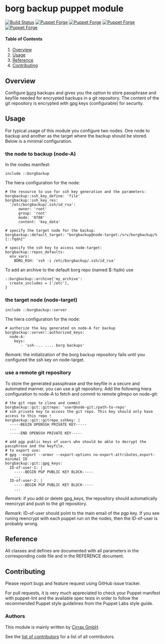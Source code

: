 # borg backup puppet module

[![Build Status](https://travis-ci.org/cirrax/puppet-borgbackup.svg?branch=master)](https://travis-ci.org/cirrax/puppet-borgbackup)
[![Puppet Forge](https://img.shields.io/puppetforge/v/cirrax/borgbackup.svg?style=flat-square)](https://forge.puppetlabs.com/cirrax/borgbackup)
[![Puppet Forge](https://img.shields.io/puppetforge/dt/cirrax/borgbackup.svg?style=flat-square)](https://forge.puppet.com/cirrax/borgbackup)
[![Puppet Forge](https://img.shields.io/puppetforge/e/cirrax/borgbackup.svg?style=flat-square)](https://forge.puppet.com/cirrax/borgbackup)
[![Puppet Forge](https://img.shields.io/puppetforge/f/cirrax/borgbackup.svg?style=flat-square)](https://forge.puppet.com/cirrax/borgbackup)


#### Table of Contents

1. [Overview](#overview)
1. [Usage](#usage)
1. [Reference](#reference)
1. [Contributing](#contributing)


## Overview

Configure [borg](http://borgbackup.readthedocs.io/en/stable/) backups and gives you the option to store
passphrase and keyfile needed for encrypted backups in a git repository. The content of the git repository is
encrypted with gpg keys (configurable) for security.

## Usage

For typical usage of this module you configure two nodes. One node to backup and another as the target where the
backup should be stored. Below is a minimal configuration.

### the node to backup (node-A)

In the nodes manifest:

    include ::borgbackup

The hiera configuration for the node:

    # the resource to use for ssh key generation and the parameters:
    borgbackup::ssh_key_define: 'file'
    borgbackup::ssh_key_res:
      '/etc/borgbackup/.ssh/id_rsa':
          owner: 'root'
          group: 'root'
          mode: '0700'
          content: 'key_data'

    # specify the target node for the backup:
    borgbackup::default_target: "borgbackup@node-target:/srv/borgbackup/%{::fqdn}"

    # specify the ssh key to access node-target:
    borgbackup::repos_defaults:
      env_vars:
        BORG_RSH: 'ssh -i /etc/borgbackup/.ssh/id_rsa'

To add an archive to the default borg repo (named $::fqdn) use

    ::borgbackup::archive{'my_archive':
      create_includes = ['/etc'],
    }

### the target node (node-target)

    include ::borgbackup::server

The hiera configuration for the node:

    # authorize the key generated on node-A for backup
    borgbackup::server::authorized_keys:
      node-A:
        keys:
           - 'ssh-... .... borg backups'

*Remark:* the initialization of the borg backup repository fails until you configured the ssh key on node-target.

### use a remote git repository 
To store the generated passphrase and the keyfile in a secure and automated manner, you can use a git repository.
Add the following hiera configuration to node-A to fetch and commit to remote gitrepo on node-git:

    # the git repo to clone and commit
    borgbackup::git::gitrepo: 'user@node-git:/path-to-repo'
    # ssh private key to access the git repo. This key should only have  access to this repo !
    borgbackup::git::gitrepo_sshkey: |
      -----BEGIN OPENSSH PRIVATE KEY-----
      ...
      -----END OPENSSH PRIVATE KEY-----
    
    # add pgp public keys of users who should be able to decrypt the passphrase and the keyfile.
    # to export use:
    # gpg --export --armor --export-options no-export-attributes,export-minimal ID
    borgbackup::git::gpg_keys:
      ID-of-user-1: |
        -----BEGIN PGP PUBLIC KEY BLOCK-----
        ...
      ID-of-user-2: |
        -----BEGIN PGP PUBLIC KEY BLOCK-----
        ...

*Remark:* if you add or delete gpg_keys, the repository should automatically reencrypt and push to the git repository.

*Remark:* ID-of-user should point to the main email of the pgp key. If you see runing reencrypt with each puppet run on
the nodes, then the ID-of-user is probably wrong.

## Reference

All classes and defines are documented with all parameters in the corresponding code file and
in the REFERENCE document.

## Contributing

Please report bugs and feature request using GitHub issue tracker.

For pull requests, it is very much appreciated to check your Puppet manifest with puppet-lint
and the available spec tests  in order to follow the recommended Puppet style guidelines
from the Puppet Labs style guide.

### Authors

This module is mainly written by [Cirrax GmbH](https://cirrax.com).

See the [list of contributors](https://github.com/cirrax/puppet-borgbackup/graphs/contributors)
for a list of all contributors.
